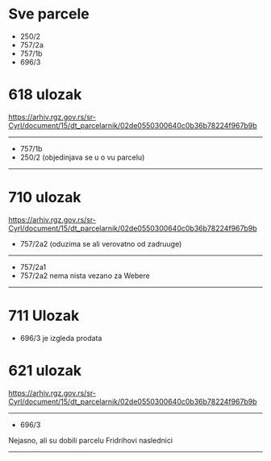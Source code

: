 # Sve parcele


- 250/2
- 757/2a
- 757/1b
- 696/3

# 618 ulozak

https://arhiv.rgz.gov.rs/sr-Cyrl/document/15/dt_parcelarnik/02de0550300640c0b36b78224f967b9b

***
- 757/1b
- 250/2   (objedinjava se u o vu parcelu)
***
# 710 ulozak

https://arhiv.rgz.gov.rs/sr-Cyrl/document/15/dt_parcelarnik/02de0550300640c0b36b78224f967b9b

- 757/2a2 (oduzima se ali verovatno od zadruuge)

***
- 757/2a1
- 757/2a2
nema nista vezano za Webere
***

# 711 Ulozak

- 696/3 je izgleda prodata

# 621 ulozak

https://arhiv.rgz.gov.rs/sr-Cyrl/document/15/dt_parcelarnik/02de0550300640c0b36b78224f967b9b

***
- 696/3

Nejasno, ali su dobili parcelu Fridrihovi naslednici
***
